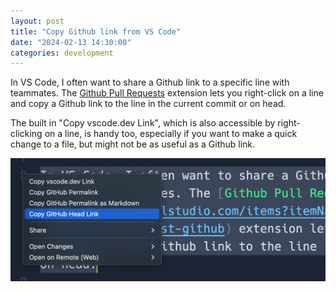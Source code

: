 ```yaml
---
layout: post
title: "Copy Github link from VS Code"
date: "2024-02-13 14:30:00"
categories: development
---
```


In VS Code, I often want to share a Github link to a specific line with teammates. The [Github Pull Requests](https://marketplace.visualstudio.com/items?itemName=GitHub.vscode-pull-request-github) extension lets you right-click on a line and copy a Github link to the line in the current commit or on head.

The built in "Copy vscode.dev Link", which is also accessible by right-clicking on a line, is handy too, especially if you want to make a quick change to a file, but might not be as useful as a Github link.

![Toggl hours in macOS toolbar using xbar](assets/img/2024-02-13-copy-github-link.png "Toggl hours in macOS toolbar using xbar")
